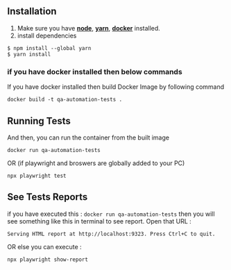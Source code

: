 
## Installation

1. Make sure you have [**node**](https://nodejs.org/), [**yarn**](https://yarnpkg.com/), [**docker**](https://www.docker.com/products/docker-desktop) installed.
2. install dependencies

```
$ npm install --global yarn
$ yarn install
```


### if you have docker installed then below commands 
If you have docker installed then build Docker Image by following command

```
docker build -t qa-automation-tests .
```

## Running Tests

And then, you can run the container from the built image

```
docker run qa-automation-tests
```

OR 
(if playwright and broswers are globally added to your PC)
```
npx playwright test
```


## See Tests Reports

if you have executed this : `docker run qa-automation-tests`
then you will see something like this in terminal to see report. Open that URL :

```
Serving HTML report at http://localhost:9323. Press Ctrl+C to quit.
```

OR 
else you can execute :
```
npx playwright show-report
```




